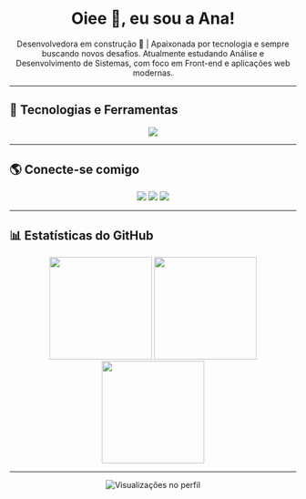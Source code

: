 

<h1 align="center">Oiee 👋, eu sou a Ana!</h1>

<p align="center">
Desenvolvedora em construção 🚀 | Apaixonada por tecnologia e sempre buscando novos desafios.  
Atualmente estudando Análise e Desenvolvimento de Sistemas, com foco em Front-end e aplicações web modernas.
</p>

---

## 🚀 Tecnologias e Ferramentas
<p align="center">
  <img src="https://skillicons.dev/icons?i=html,css,js,ts,angular,github,figma,git" />
</p>

---

## 🌎 Conecte-se comigo
<p align="center">
  <a href="#"><img src="https://img.shields.io/badge/DIO-8A2BE2?style=for-the-badge&logo=dio&logoColor=white"/></a>
  <a href="https://github.com/Ana-Sato"><img src="https://img.shields.io/badge/GitHub-000?style=for-the-badge&logo=github&logoColor=white"/></a>
  <a href="#"><img src="https://img.shields.io/badge/LinkedIn-0077B5?style=for-the-badge&logo=linkedin&logoColor=white"/></a>
</p>

---

## 📊 Estatísticas do GitHub
<div align="center">
  <!-- Stats -->
  <img height="180" src="https://github-readme-stats.vercel.app/api?username=Ana-Sato&show_icons=true&bg_color=f4eaf5&title_color=5c4dce&text_color=000000&icon_color=5c4dce&border_color=5c4dce" />
  
  <!-- Streak (robusto) -->
  <img height="180" src="https://streak-stats.demolab.com/?user=Ana-Sato&theme=buefy&background=f4eaf5&border=5c4dce&dates=000000"/>
</div>

<div align="center">
  <!-- Top Langs -->
  <img height="180" src="https://github-readme-stats.vercel.app/api/top-langs/?username=Ana-Sato&layout=compact&bg_color=f4eaf5&title_color=5c4dce&text_color=000000&border_color=5c4dce" />
</div>


---

<p align="center">
  <img src="https://komarev.com/ghpvc/?username=Ana-Sato&color=5c4dce" alt="Visualizações no perfil" />
</p>



